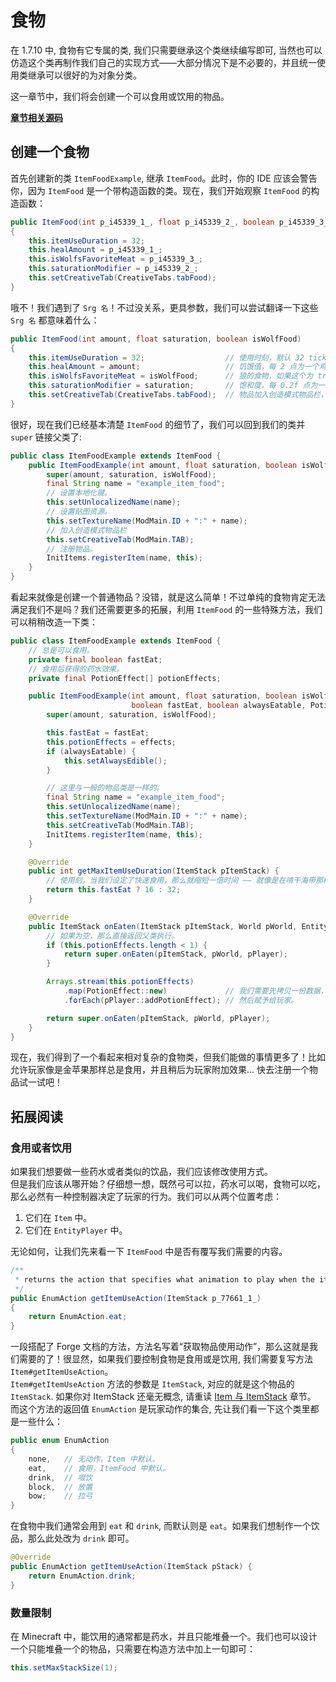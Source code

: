 # 食物

在 1.7.10 中, 食物有它专属的类, 我们只需要继承这个类继续编写即可, 当然也可以仿造这个类再制作我们自己的实现方式——大部分情况下是不必要的，并且统一使用类继承可以很好的为对象分类。

这一章节中，我们将会创建一个可以食用或饮用的物品。

[**章节相关源码**](https://github.com/AmarokIce/NewbModding1710/blob/ModDev/src/main/java/club/snowlyicewolf/modding1710/common/item/ItemFoodExample.java)

## 创建一个食物

首先创建新的类 `ItemFoodExample`, 继承 `ItemFood`。此时，你的 IDE 应该会警告你，因为 `ItemFood` 是一个带构造函数的类。现在，我们开始观察 `ItemFood` 的构造函数：

```java title="ItemFood.class"
public ItemFood(int p_i45339_1_, float p_i45339_2_, boolean p_i45339_3_)
{
    this.itemUseDuration = 32;
    this.healAmount = p_i45339_1_;
    this.isWolfsFavoriteMeat = p_i45339_3_;
    this.saturationModifier = p_i45339_2_;
    this.setCreativeTab(CreativeTabs.tabFood);
}
```
哦不！我们遇到了 `Srg 名`！不过没关系，更具参数，我们可以尝试翻译一下这些 `Srg 名` 都意味着什么：

```java
public ItemFood(int amount, float saturation, boolean isWolfFood)
{
    this.itemUseDuration = 32;                  // 使用时刻，默认 32 tick
    this.healAmount = amount;                   // 饥饿值，每 2 点为一个鸡腿，上限 20
    this.isWolfsFavoriteMeat = isWolfFood;      // 狼的食物，如果这个为 true，我们可以喂狼
    this.saturationModifier = saturation;       // 饱和度，每 0.2f 点为一个鸡腿，上限 2.0f
    this.setCreativeTab(CreativeTabs.tabFood);  // 物品加入创造模式物品栏，别担心，这个是可以覆盖的
}
```

很好，现在我们已经基本清楚 `ItemFood` 的细节了，我们可以回到我们的类并 `super` 链接父类了:

```java title="ItemFoodExample"
public class ItemFoodExample extends ItemFood {
    public ItemFoodExample(int amount, float saturation, boolean isWolfFood) {
        super(amount, saturation, isWolfFood);
        final String name = "example_item_food";
        // 设置本地化键。
        this.setUnlocalizedName(name);
        // 设置贴图资源。
        this.setTextureName(ModMain.ID + ":" + name);
        // 加入创造模式物品栏
        this.setCreativeTab(ModMain.TAB);
        // 注册物品。
        InitItems.registerItem(name, this);
    }
}
```

看起来就像是创建一个普通物品？没错，就是这么简单！不过单纯的食物肯定无法满足我们不是吗？我们还需要更多的拓展，利用 `ItemFood` 的一些特殊方法，我们可以稍稍改造一下类：

```java title="ItemFoodExample.java"
public class ItemFoodExample extends ItemFood {
    // 总是可以食用。
    private final boolean fastEat;
    // 食用后获得的药水效果。
    private final PotionEffect[] potionEffects;

    public ItemFoodExample(int amount, float saturation, boolean isWolfFood,
                           boolean fastEat, boolean alwaysEatable, PotionEffect ... effects) {
        super(amount, saturation, isWolfFood);

        this.fastEat = fastEat;
        this.potionEffects = effects;
        if (alwaysEatable) {
            this.setAlwaysEdible();
        }

        // 这里与一般的物品类是一样的。
        final String name = "example_item_food";
        this.setUnlocalizedName(name);
        this.setTextureName(ModMain.ID + ":" + name);
        this.setCreativeTab(ModMain.TAB);
        InitItems.registerItem(name, this);
    }

    @Override
    public int getMaxItemUseDuration(ItemStack pItemStack) {
        // 使用刻，当我们设定了快速食用，那么就缩短一倍时间 —— 就像是在啃干海带那样快。
        return this.fastEat ? 16 : 32;
    }

    @Override
    public ItemStack onEaten(ItemStack pItemStack, World pWorld, EntityPlayer pPlayer) {
        // 如果为空，那么直接返回父类执行。
        if (this.potionEffects.length < 1) {
            return super.onEaten(pItemStack, pWorld, pPlayer);
        }

        Arrays.stream(this.potionEffects)
            .map(PotionEffect::new)             // 我们需要先拷贝一份数据，因为 PotionEffect 与 ItemStack 一样，是一个数据对象。
            .forEach(pPlayer::addPotionEffect); // 然后赋予给玩家。

        return super.onEaten(pItemStack, pWorld, pPlayer);
    }
}
```

现在，我们得到了一个看起来相对复杂的食物类，但我们能做的事情更多了！比如允许玩家像是金苹果那样总是食用，并且稍后为玩家附加效果... 快去注册一个物品试一试吧！

## 拓展阅读

### 食用或者饮用

如果我们想要做一些药水或者类似的饮品，我们应该修改使用方式。  
但是我们应该从哪开始？仔细想一想，既然弓可以拉，药水可以喝，食物可以吃，那么必然有一种控制器决定了玩家的行为。我们可以从两个位置考虑：

1. 它们在 `Item` 中。
2. 它们在 `EntityPlayer` 中。

无论如何，让我们先来看一下 `ItemFood` 中是否有覆写我们需要的内容。

```java title="ItemFood.class"
/**
 * returns the action that specifies what animation to play when the items is being used
 */
public EnumAction getItemUseAction(ItemStack p_77661_1_)
{
    return EnumAction.eat;
}
```

一段搭配了 Forge 文档的方法，方法名写着“获取物品使用动作”，那么这就是我们需要的了！很显然，如果我们要控制食物是食用或是饮用, 我们需要复写方法 `Item#getItemUseAction`。  
`Item#getItemUseAction` 方法的参数是 `ItemStack`, 对应的就是这个物品的 `ItemStack`. 如果你对 ItemStack 还毫无概念, 请重读 [Item 与 ItemStack](./ItemStack.md) 章节。  
而这个方法的返回值 `EnumAction` 是玩家动作的集合, 先让我们看一下这个类里都是一些什么：

```java title="EnumAction.class"
public enum EnumAction
{
    none,   // 无动作，Item 中默认。
    eat,    // 食用，ItemFood 中默认。
    drink,  // 啜饮
    block,  // 放置
    bow;    // 拉弓
}
```

在食物中我们通常会用到 `eat` 和 `drink`, 而默认则是 `eat`。如果我们想制作一个饮品，那么此处改为 `drink` 即可。

```java title="ItemFoodExample.java"
@Override
public EnumAction getItemUseAction(ItemStack pStack) {
    return EnumAction.drink;
}
```

### 数量限制

在 Minecraft 中，能饮用的通常都是药水，并且只能堆叠一个。我们也可以设计一个只能堆叠一个的物品，只需要在构造方法中加上一句即可：

```java
this.setMaxStackSize(1);
```
